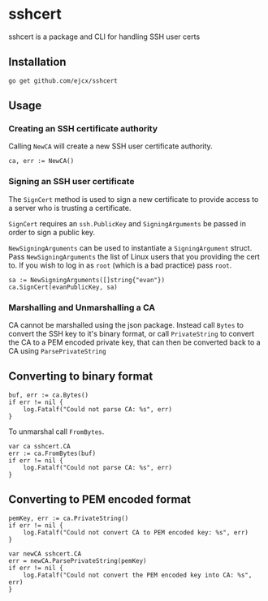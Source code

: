 # sshcert
sshcert is a package and CLI for handling SSH user certs

## Installation
```
go get github.com/ejcx/sshcert
```

## Usage
### Creating an SSH certificate authority
Calling `NewCA` will create a new SSH user certificate authority.
```
ca, err := NewCA()
```

### Signing an SSH user certificate
The `SignCert` method is used to sign a new certificate to provide access to a server who is trusting a certificate.

`SignCert` requires an `ssh.PublicKey` and `SigningArguments` be passed in order to sign a public key.

`NewSigningArguments` can be used to instantiate a `SigningArgument` struct. Pass `NewSigningArguments` the list of Linux users that you providing the cert to. If you wish to log in as `root` (which is a bad practice) pass `root`.

```
sa := NewSigningArguments([]string{"evan"})
ca.SignCert(evanPublicKey, sa)
```

### Marshalling and Unmarshalling a CA
CA cannot be marshalled using the json package. Instead call `Bytes` to convert the SSH key to it's binary format, or call `PrivateString` to convert the CA to a PEM encoded private key, that can then be converted back to a CA using `ParsePrivateString`

## Converting to binary format
```
buf, err := ca.Bytes()
if err != nil {
    log.Fatalf("Could not parse CA: %s", err)
}
```

To unmarshal call `FromBytes`.

```
var ca sshcert.CA
err := ca.FromBytes(buf)
if err != nil {
    log.Fatalf("Could not parse CA: %s", err)
}
```

## Converting to PEM encoded format
```
pemKey, err := ca.PrivateString()
if err != nil {
    log.Fatalf("Could not convert CA to PEM encoded key: %s", err)
}

var newCA sshcert.CA
err = newCA.ParsePrivateString(pemKey)
if err != nil {
    log.Fatalf("Could not convert the PEM encoded key into CA: %s", err)
}
```